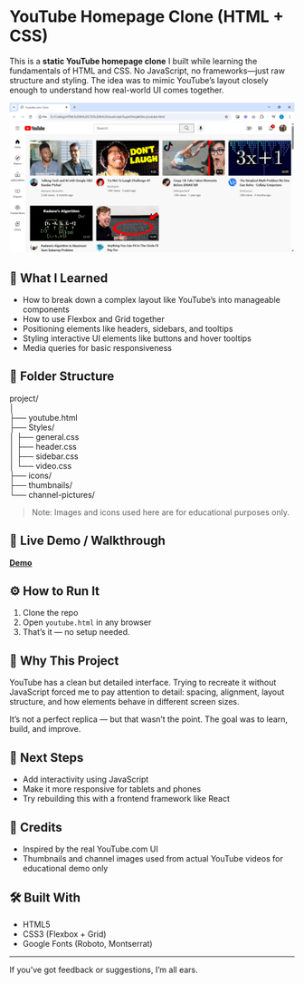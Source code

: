 # YouTube Homepage Clone (HTML + CSS)

This is a **static YouTube homepage clone** I built while learning the fundamentals of HTML and CSS. No JavaScript, no frameworks—just raw structure and styling. The idea was to mimic YouTube’s layout closely enough to understand how real-world UI comes together.

![Youtube Clone Screenshot](screenshot.png)

## 🌱 What I Learned

- How to break down a complex layout like YouTube’s into manageable components
- How to use Flexbox and Grid together
- Positioning elements like headers, sidebars, and tooltips
- Styling interactive UI elements like buttons and hover tooltips
- Media queries for basic responsiveness

## 📁 Folder Structure

project/<br>
│<br>
├── youtube.html<br>
├── Styles/<br>
│ ├── general.css<br>
│ ├── header.css<br>
│ ├── sidebar.css<br>
│ └── video.css<br>
├── icons/<br>
├── thumbnails/<br>
└── channel-pictures/<br>

> Note: Images and icons used here are for educational purposes only.

## 🎥 Live Demo / Walkthrough
 
**[Demo](Youtube_Clone.gif)**

## ⚙️ How to Run It

1. Clone the repo
2. Open `youtube.html` in any browser
3. That’s it — no setup needed.

## 💬 Why This Project

YouTube has a clean but detailed interface. Trying to recreate it without JavaScript forced me to pay attention to detail: spacing, alignment, layout structure, and how elements behave in different screen sizes.

It’s not a perfect replica — but that wasn’t the point. The goal was to learn, build, and improve.

## 🧠 Next Steps

- Add interactivity using JavaScript
- Make it more responsive for tablets and phones
- Try rebuilding this with a frontend framework like React

## 📌 Credits

- Inspired by the real YouTube.com UI
- Thumbnails and channel images used from actual YouTube videos for educational demo only

## 🛠 Built With

- HTML5
- CSS3 (Flexbox + Grid)
- Google Fonts (Roboto, Montserrat)

---

If you’ve got feedback or suggestions, I’m all ears.
